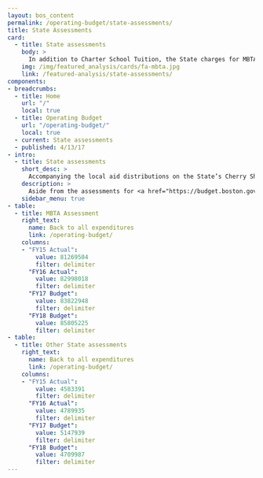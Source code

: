 ```yaml
---
layout: bos_content
permalink: /operating-budget/state-assessments/
title: State Assessments
card:
  - title: State assessments
    body: >
      In addition to Charter School Tuition, the State charges for MBTA and other items. Learn more.
    img: /img/featured_analysis/cards/fa-mbta.jpg
    link: /featured-analysis/state-assessments/
components:
- breadcrumbs:
  - title: Home
    url: "/"
    local: true
  - title: Operating Budget
    url: "/operating-budget/"
    local: true
  - current: State assessments
  - published: 4/13/17
- intro:
  - title: State assessments
    short_desc: >
      Accompanying the local aid distributions on the State’s Cherry Sheet are charges to the City from the Commonwealth. The City expects to be assessed $264.9 million by the Commonwealth in FY18, $19.0 million over the previous year.
    description: >
      Aside from the assessments for <a href="https://budget.boston.gov/operating-budget/charter-school-tuition">Charter School Tuition</a> and the Massachusetts Bay Transportation Authority (MBTA) state assessment growth is relatively small. In accordance with Proposition 2 1/2, these charges, except for Charter School Tuition, cannot increase by more than 2.5% annually on a statewide basis.
    sidebar_menu: true
- table:
  - title: MBTA Assessment
    right_text:
      name: Back to all expenditures
      link: /operating-budget/
    columns:
    - "FY15 Actual": 
        value: 81269504
        filter: delimiter
      "FY16 Actual": 
        value: 82998018
        filter: delimiter
      "FY17 Budget": 
        value: 83822948
        filter: delimiter
      "FY18 Budget": 
        value: 85805225
        filter: delimiter
- table: 
  - title: Other State assessments
    right_text:
      name: Back to all expenditures
      link: /operating-budget/
    columns:
    - "FY15 Actual": 
        value: 4583391
        filter: delimiter
      "FY16 Actual": 
        value: 4789935
        filter: delimiter
      "FY17 Budget": 
        value: 5147939
        filter: delimiter
      "FY18 Budget": 
        value: 4709987
        filter: delimiter
---
```

